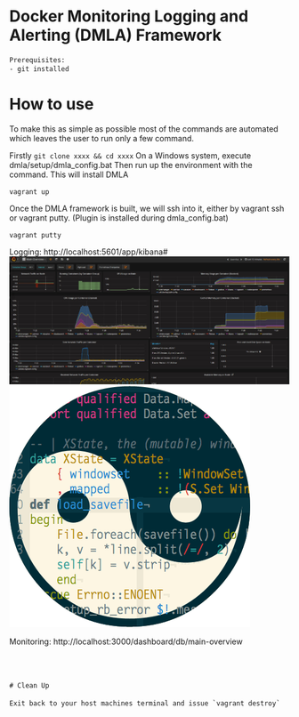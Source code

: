 # Docker Monitoring Logging and Alerting (DMLA) Framework 

```
Prerequisites:
- git installed

```
 
# How to use

To make this as simple as possible most of the commands are automated which leaves the user to run only a few command. 

Firstly 
``
git clone xxxx && cd xxxx
``
On a Windows system, execute dmla/setup/dmla_config.bat
Then run up the environment with the command. This will install DMLA 

```
vagrant up
```
Once the DMLA framework is built, we will ssh into it, either by vagrant ssh or vagrant putty. (Plugin is installed during dmla_config.bat)
```
vagrant putty
```

Logging: http://localhost:5601/app/kibana#
![Alt text](/screenshots/grafana_overview.jpg?raw=true "Optional Title")
[![solarized dualmode](https://github.com/altercation/solarized/raw/master/img/solarized-yinyang.png)](#features)

Monitoring: http://localhost:3000/dashboard/db/main-overview

```



# Clean Up

Exit back to your host machines terminal and issue `vagrant destroy`

